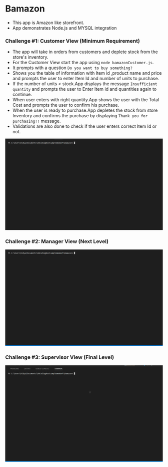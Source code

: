 # Bamazon
* This app is Amazon like storefront.
* App demonstrates Node.js and MYSQL integration

### Challenge #1: Customer View (Minimum Requirement)
* The app will take in orders from customers and deplete stock from the store's inventory.
* For the Customer View start the app using `node bamazonCustomer.js`.
* It prompts with a question `Do you want to buy something?`
* Shows you the table of information with Item id ,product name and price and prompts the user to enter Item Id and number of units to purchase.
* If the number of units < stock.App displays the message `Insufficient quantity` and prompts the user to Enter Item id and quantities again to continue.
* When user enters with right quantity.App shows the user with the Total Cost and prompts the user to confirm his purchase.
* When the user is ready to purchase.App depletes the stock from store Inventory and confirms the purchase by displaying `Thank you for purchasing!!` message.
* Validations are also done to check if the user enters correct Item Id or not.

![bamazon customer view](https://github.com/nvidyakarthik/Bamazon/blob/master/Demos/bamazonCustomer.gif)

### Challenge #2: Manager View (Next Level)

![bamazon manager view](https://github.com/nvidyakarthik/Bamazon/blob/master/Demos/bamazonManager.gif)

### Challenge #3: Supervisor View (Final Level)

![bamazon supervisor view](https://github.com/nvidyakarthik/Bamazon/blob/master/Demos/bamazonSupervisor.gif)


